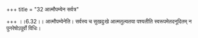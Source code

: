 +++
title = "32 आत्मौपम्येन सर्वत्र"

+++
।।6.32।। आत्मौपम्येनेति। सर्वस्य च सुखदुःखे आत्मतुल्यतया पश्यतीति स्वरूपमेतदनूदितम् न पुनरेषोऽपूर्वो विधिः।
